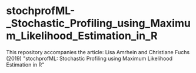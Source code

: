 # stochprofML-_Stochastic_Profiling_using_Maximum_Likelihood_Estimation_in_R
This repository accompanies the article: Lisa Amrhein and Christiane Fuchs (2019) "stochprofML: Stochastic Profiling using Maximum Likelihood Estimation in R" 
